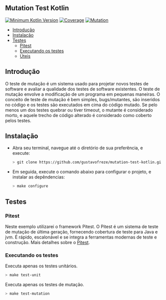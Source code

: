 ## Mutation Test Kotlin

[![Minimum Kotlin Version](https://img.shields.io/badge/kotlin-%5E1.5.21-blue)](https://kotlinlang.org)
[![Coverage](https://img.shields.io/badge/coverage-100%25-green)](https://github.com/gustavofreze/mutation-test-kotlin)
[![Mutation](https://img.shields.io/badge/mutation-100%25-green)](https://github.com/gustavofreze/mutation-test-kotlin)

* [Introdução](#introduction)
* [Instalação](#installation)
* [Testes](#tests)
    - [Pitest](#pitest)
    - [Executando os testes](#execute)
    - [Úteis](#util)

<div id='introduction'></div> 

## Introdução

O teste de mutação é um sistema usado para projetar novos testes de software e avaliar a qualidade dos testes de
software existentes. O teste de mutação envolve a modificação de um programa em pequenas maneiras. O conceito de teste
de mutação é bem simples, bugs/mutantes, são inseridos no código e os testes são executados em cima do código mutado. Se
pelo menos um dos testes quebrar ou tiver timeout, o mutante é considerado morto, e aquele trecho de código alterado é
considerado como coberto pelos testes.

<div id='installation'></div>

## Instalação

- Abra seu terminal, navegue até o diretório de sua preferência, e execute:
  ```bash
  > git clone https://github.com/gustavofreze/mutation-test-kotlin.git
  ```

- Em seguida, execute o comando abaixo para configurar o projeto, e instalar as depêndencias:
  ```bash
  > make configure
  ```

<div id='tests'></div>

## Testes

<div id='pitest'></div>

### Pitest

Neste exemplo utilizarei o framework Pitest. O Pitest é um sistema de teste de mutação de última geração, fornecendo
cobertura de teste para Java e jvm. É rápido, escalonável e se integra a ferramentas modernas de teste e construção.
Mais detalhes sobre o [Pitest](https://pitest.org).

<div id='execute'></div>

### Executando os testes

Executa apenas os testes unitários.

```bash
> make test-unit
```

Executa apenas os testes de mutação.

```bash
> make test-mutation
```
